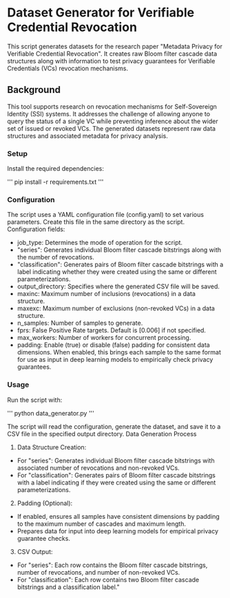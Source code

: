 # Dataset Generator for Verifiable Credential Revocation
This script generates datasets for the research paper "Metadata Privacy for Verifiable Credential Revocation". It creates raw Bloom filter cascade data structures along with information to test privacy guarantees for Verifiable Credentials (VCs) revocation mechanisms.

## Background
This tool supports research on revocation mechanisms for Self-Sovereign Identity (SSI) systems. It addresses the challenge of allowing anyone to query the status of a single VC while preventing inference about the wider set of issued or revoked VCs. The generated datasets represent raw data structures and associated metadata for privacy analysis.

### Setup
Install the required dependencies:

'''
pip install -r requirements.txt
'''

### Configuration
The script uses a YAML configuration file (config.yaml) to set various parameters. Create this file in the same directory as the script.
Configuration fields:
* job_type: Determines the mode of operation for the script.
* "series": Generates individual Bloom filter cascade bitstrings along with the number of revocations.
* "classification": Generates pairs of Bloom filter cascade bitstrings with a label indicating whether they were created using the same or different parameterizations.
* output_directory: Specifies where the generated CSV file will be saved.
* maxinc: Maximum number of inclusions (revocations) in a data structure.
* maxexc: Maximum number of exclusions (non-revoked VCs) in a data structure.
* n_samples: Number of samples to generate.
* fprs: False Positive Rate targets. Default is [0.006] if not specified.
* max_workers: Number of workers for concurrent processing.
* padding: Enable (true) or disable (false) padding for consistent data dimensions. When enabled, this brings each sample to the same format for use as input in deep learning models to empirically check privacy guarantees.
### Usage
Run the script with:

'''
python data_generator.py
'''

The script will read the configuration, generate the dataset, and save it to a CSV file in the specified output directory.
Data Generation Process
1. Data Structure Creation:
* For "series": Generates individual Bloom filter cascade bitstrings with associated number of revocations and non-revoked VCs.
* For "classification": Generates pairs of Bloom filter cascade bitstrings with a label indicating if they were created using the same or different parameterizations.
2. Padding (Optional):
* If enabled, ensures all samples have consistent dimensions by padding to the maximum number of cascades and maximum length.
* Prepares data for input into deep learning models for empirical privacy guarantee checks.
3. CSV Output:
* For "series": Each row contains the Bloom filter cascade bitstrings, number of revocations, and number of non-revoked VCs.
* For "classification": Each row contains two Bloom filter cascade bitstrings and a classification label."





